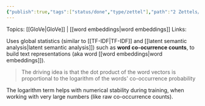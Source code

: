 ```yaml
---
{"publish":true,"tags":["status/done","type/zettel"],"path":"2 Zettels/GloVe key idea.md","permalink":"/2-zettels/glo-ve-key-idea/","PassFrontmatter":true}
---
```



Topics: [[GloVe\|GloVe]] | [[word embeddings\|word embeddings]]
Links: 

Uses global statistics (similar to [[TF-IDF\|TF-IDF]] and [[latent semantic analysis\|latent semantic analysis]]) such as **word co-ocurrence counts**, to build text representations (aka word [[word embeddings\|word embeddings]]). 

> The driving idea is that the dot product of the word vectors is proportional to the logarithm of the words' co-occurrence probability

The logarithm term helps with numerical stability during training, when working with very large numbers (like raw co-occurrence counts).